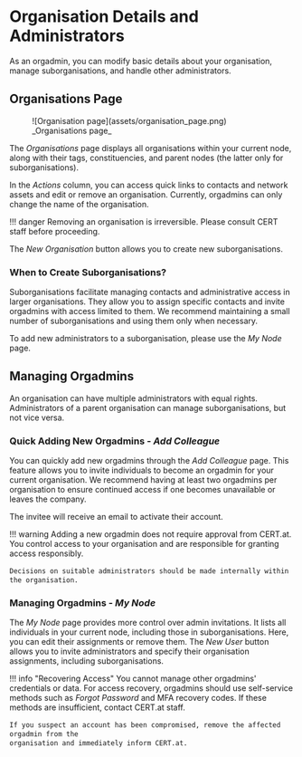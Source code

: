 # Organisation Details and Administrators

As an orgadmin, you can modify basic details about your organisation,
manage suborganisations, and handle other administrators.

## Organisations Page

<figure markdown="span">![Organisation page](assets/organisation_page.png) _Organisations page_</figure>

The _Organisations_ page displays all organisations within your current node, along with their tags,
constituencies, and parent nodes (the latter only for suborganisations).

In the _Actions_ column, you can access quick links to contacts and network assets and edit or
remove an organisation. Currently, orgadmins can only change the name of the organisation.

!!! danger
    Removing an organisation is irreversible. Please consult CERT staff before proceeding.

The _New Organisation_ button allows you to create new suborganisations.

### When to Create Suborganisations?

Suborganisations facilitate managing contacts and administrative access in larger organisations.
They allow you to assign specific contacts and invite orgadmins with access limited to them.
We recommend maintaining a small number of suborganisations and using them only when necessary.

To add new administrators to a suborganisation, please use the _My Node_ page.

## Managing Orgadmins

An organisation can have multiple administrators with equal rights. Administrators of a parent
organisation can manage suborganisations, but not vice versa.

### Quick Adding New Orgadmins - _Add Colleague_

You can quickly add new orgadmins through the _Add Colleague_ page. This feature allows you to
invite individuals to become an orgadmin for your current organisation. We recommend having at
least two orgadmins per organisation to ensure continued access if one becomes unavailable or
leaves the company.

The invitee will receive an email to activate their account.

!!! warning
    Adding a new orgadmin does not require approval from CERT.at. You control access to your
    organisation and are responsible for granting access responsibly.

    Decisions on suitable administrators should be made internally within the organisation.

### Managing Orgadmins - _My Node_

The _My Node_ page provides more control over admin invitations. It lists all individuals in your
current node, including those in suborganisations. Here, you can edit their assignments or remove
them. The _New User_ button allows you to invite administrators and specify their organisation
assignments, including suborganisations.

!!! info "Recovering Access"
    You cannot manage other orgadmins' credentials or data. For access recovery, orgadmins should
    use self-service methods such as _Forgot Password_ and MFA recovery codes. If these methods
    are insufficient, contact CERT.at staff.

    If you suspect an account has been compromised, remove the affected orgadmin from the
    organisation and immediately inform CERT.at.
